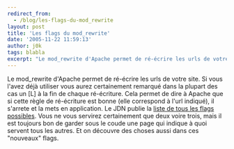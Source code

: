 ```yaml
---
redirect_from:
  - /blog/les-flags-du-mod_rewrite
layout: post
title: 'Les flags du mod_rewrite'
date: '2005-11-22 11:59:13'
author: j0k
tags: blabla
excerpt: "Le mod_rewrite d'Apache permet de ré-écrire les urls de votre site. Si vous l'avez déjà utiliser vous aurez certainement remarqué dans la plupart des cas un [L] à la fin de chaque ré-écriture. Cela permet de dire à Apache que si cette règle de ré-écriture est bonne (elle correspond à l'url indiqué), il s'arrete et la mets en application.     \nLe JDN publie la      …"
---
```


Le mod_rewrite d'Apache permet de ré-écrire les urls de votre site. Si vous l'avez déjà utiliser vous aurez certainement remarqué dans la plupart des cas un [L] à la fin de chaque ré-écriture. Cela permet de dire à Apache que si cette règle de ré-écriture est bonne (elle correspond à l'url indiqué), il s'arrete et la mets en application.
Le JDN publie la [liste de tous les flags possibles](http://developpeur.journaldunet.com/tutoriel/out/051122-apache-mod-rewrite-flags-drapeaux.shtml). Vous ne vous servirez certainement que deux voire trois, mais il est toujours bon de garder sous le coude une page qui indique à quoi servent tous les autres. Et on découvre des choses aussi dans ces "nouveaux" flags.
